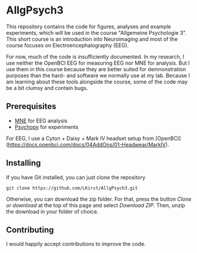 

# AllgPsych3

This repository contains the code for figures, analyses and example experiments, which will be used in the course "Allgemeine Psychologie 3".
This short course is an introduction into Neuroimaging and most of the course focuses on Electroencephalography (EEG).

For now, much of the code is insufficiently documented. 
In my research, I use neither the OpenBCI EEG for measuring EEG nor MNE for analysis. 
But I use them in this course because they are better suited for demnonstration purposes than the hard- and software we normally use at my lab.
Because I am learning about these tools alongside the course, some of the code may be a bit clumsy and contain bugs.

## Prerequisites

* [MNE](https://mne.tools/stable/install/index.html) for EEG analysis
* [Psychopy](https://www.psychopy.org/download.html) for experiments

For EEG, I use a Cyton + Daisy + Mark IV headset setup from [OpenBCI] (https://docs.openbci.com/docs/04AddOns/01-Headwear/MarkIV).

## Installing

If you have Git installed, you can just clone the repository
```
git clone https://github.com/LKirst/AllgPsych3.git
```

Otherwise, you can download the zip folder.
For that, press the button *Clone or download* at the top of this page and select *Download ZIP*.
Then, unzip the download in your folder of choice.


## Contributing

I would happily accept contributions to improve the code.

